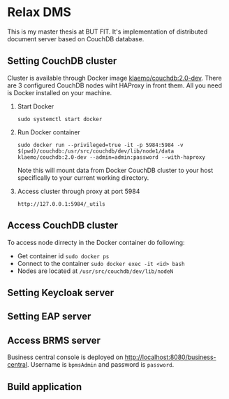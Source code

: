 # Relax DMS

This is my master thesis at BUT FIT. It's implementation of distributed document server based on CouchDB database.

Setting CouchDB cluster
-----------------------

Cluster is available through Docker image [klaemo/couchdb:2.0-dev](https://github.com/klaemo/docker-couchdb). There are 3 configured CouchDB nodes wiht HAProxy in front them.
All you need is Docker installed on your machine.

1. Start Docker

    ````
    sudo systemctl start docker
    ```` 
2. Run Docker container

    ````
    sudo docker run --privileged=true -it -p 5984:5984 -v $(pwd)/couchdb:/usr/src/couchdb/dev/lib/node1/data klaemo/couchdb:2.0-dev --admin=admin:password --with-haproxy
    ````

    Note this will mount data from Docker CouchDB cluster to your host specifically to your current working directory.

3. Access cluster through proxy at port 5984

    ````
    http://127.0.0.1:5984/_utils
    ````

Access CouchDB cluster
----------------------

To access node dirrecty in the Docker container do following:

* Get container id `sudo docker ps`
* Connect to the container `sudo docker exec -it <id> bash`
* Nodes are located at `/usr/src/couchdb/dev/lib/nodeN`
     

Setting Keycloak server
-----------------------

Setting EAP server
------------------

Access BRMS server
------------------
Business central console is deployed on [http://localhost:8080/business-central](http://localhost:8080/business-central). Username is `bpmsAdmin` and password is `password`.

Build application
-----------------

